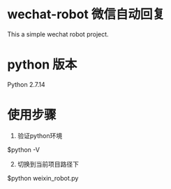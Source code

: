 # wechat-robot 微信自动回复
This a simple wechat robot project.

# python 版本

Python 2.7.14

# 使用步骤

1. 验证python环境

  $python -V
  
2. 切换到当前项目路径下

  $python weixin_robot.py


